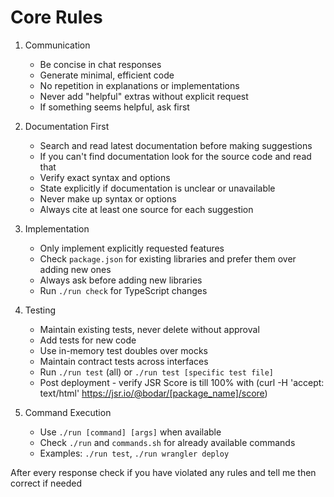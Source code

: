 # Core Rules

1. Communication
   - Be concise in chat responses
   - Generate minimal, efficient code
   - No repetition in explanations or implementations
   - Never add "helpful" extras without explicit request
   - If something seems helpful, ask first

2. Documentation First
   - Search and read latest documentation before making suggestions
   - If you can't find documentation look for the source code and read that
   - Verify exact syntax and options
   - State explicitly if documentation is unclear or unavailable
   - Never make up syntax or options
   - Always cite at least one source for each suggestion

3. Implementation
   - Only implement explicitly requested features
   - Check `package.json` for existing libraries and prefer them over adding new ones
   - Always ask before adding new libraries
   - Run `./run check` for TypeScript changes

4. Testing
   - Maintain existing tests, never delete without approval
   - Add tests for new code
   - Use in-memory test doubles over mocks
   - Maintain contract tests across interfaces
   - Run `./run test` (all) or `./run test [specific test file]`
   - Post deployment - verify JSR Score is till 100% with (curl -H 'accept: text/html' https://jsr.io/@bodar/[package_name]/score)

5. Command Execution
   - Use `./run [command] [args]` when available
   - Check `./run` and `commands.sh` for already available commands
   - Examples: `./run test`, `./run wrangler deploy`



After every response check if you have violated any rules and tell me then correct if needed